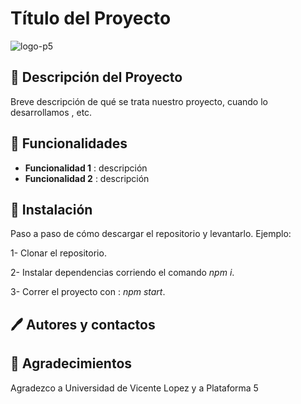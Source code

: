 # Título del Proyecto

![logo-p5](https://i.imgur.com/zuBSE5n.jpg)

## 📝 Descripción del Proyecto

Breve descripción de qué se trata nuestro proyecto, cuando lo desarrollamos , etc. 

## 🔨 Funcionalidades 

- **Funcionalidad 1** : descripción
- **Funcionalidad 2** : descripción 


## 🔧 Instalación 

Paso a paso de cómo descargar el repositorio y levantarlo. Ejemplo: 

1- Clonar el repositorio.

2- Instalar dependencias corriendo el comando _npm i_.

3- Correr el proyecto con : _npm start_.

##  🖊️  Autores y contactos

## 🎁 Agradecimientos 
Agradezco a Universidad de Vicente Lopez y a Plataforma 5
